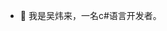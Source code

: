 - 👋 我是吴炜来，一名c#语言开发者。

<!---
15168440402/15168440402 is a ✨ special ✨ repository because its `README.md` (this file) appears on your GitHub profile.
You can click the Preview link to take a look at your changes.
--->
